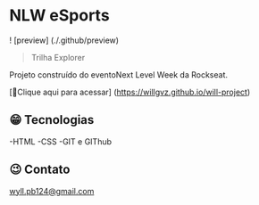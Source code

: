 # NLW eSports  

! [preview] (./.github/preview)

> Trilha Explorer

Projeto construído do
eventoNext Level Week
da Rockseat.

[🔗Clique aqui para acessar] (https://willgvz.github.io/will-project)

## 😁 Tecnologias

-HTML
-CSS
-GIT e GIThub

## 😉 Contato

wyll.pb124@gmail.com